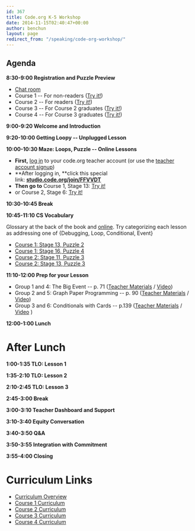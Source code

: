 ```yaml
---
id: 367
title: Code.org K-5 Workshop
date: 2014-11-15T02:40:47+00:00
author: benchun
layout: page
redirect_from: "/speaking/code-org-workshop/"
---
```


## Agenda

**8:30-9:00 Registration and Puzzle Preview**

  * [Chat room](https://todaysmeet.com/CodeOrgSF)
  * Course 1 -- For non-readers ([Try it!](http://learn.code.org/s/course1/stage/3/puzzle/1))
  * Course 2 -- For readers ([Try it!](http://learn.code.org/s/course2/stage/3/puzzle/1))
  * Course 3 -- For Course 2 graduates ([Try it!](http://learn.code.org/s/course3/stage/2/puzzle/1))
  * Course 4 -- For Course 3 graduates ([Try it!](http://studio.code.org/s/course4/))

**9:00-9:20 Welcome and Introduction**

**9:20-10:00 Getting Loopy -- Unplugged Lesson**

**10:00-10:30 Maze: Loops, Puzzle -- Online Lessons**

  * **First,** [log in](http://studio.code.org/users/sign_in) to your code.org teacher account (or use the [teacher account signup](http://learn.code.org/users/sign_up?user%5Buser_type%5D=teacher))
  * **After logging in, **click this special link: **[studio.code.org/join/FFVVDT](http://studio.code.org/join/FFVVDT)**
  * **Then go to** Course 1, Stage 13: [Try it!](http://studio.code.org/s/course1/stage/13/puzzle/1)
  * or Course 2, Stage 6: [Try it!](http://studio.code.org/s/course2/stage/6/puzzle/1)

**10:30-10:45 Break**

**10:45-11:10 CS Vocabulary**

Glossary at the back of the book and [online](http://code.org/curriculum/docs/k-5/glossary). Try categorizing each lesson as addressing one of {Debugging, Loop, Conditional, Event}

  * [Course 1: Stage 13, Puzzle 2](http://studio.code.org/s/course1/stage/13/puzzle/2)
  * [Course 1: Stage 16, Puzzle 4](http://studio.code.org/s/course1/stage/16/puzzle/4)
  * [Course 2: Stage 11, Puzzle 3](http://studio.code.org/s/course2/stage/11/puzzle/3)
  * [Course 2: Stage 13, Puzzle 3](http://studio.code.org/s/course2/stage/13/puzzle/3)

**11:10-12:00 Prep for your Lesson**

  * Group 1 and 4: The Big Event -- p. 71 ([Teacher Materials](http://code.org/curriculum/course1/15/Teacher) / [Video](http://learn.code.org/s/course1/stage/15/puzzle/1))
  * Group 2 and 5: Graph Paper Programming -- p. 90 ([Teacher Materials](http://code.org/curriculum/course2/1/Teacher) / [Video](http://studio.code.org/s/course2/stage/1/puzzle/1))
  * Group 3 and 6: Conditionals with Cards -- p.139 ([Teacher Materials](http://code.org/curriculum/course2/12/Teacher) / [Video](http://learn.code.org/s/course2/stage/12/puzzle/1) )

**12:00-1:00 Lunch**

# After Lunch

**1:00-1:35 TLO: Lesson 1**

**1:35-2:10 TLO: Lesson 2**

**2:10-2:45 TLO: Lesson 3**

**2:45-3:00 Break**

**3:00-3:10 Teacher Dashboard and Support**

**3:10-3:40 Equity Conversation**

**3:40-3:50 Q&A**

**3:50-3:55 Integration with Commitment**

**3:55-4:00 Closing**

# Curriculum Links

  * [Curriculum Overview](http://code.org/curriculum/docs/k-5/overview)
  * [Course 1 Curriculum](http://code.org/curriculum/course1)
  * [Course 2 Curriculum](http://code.org/curriculum/course2)
  * [Course 3 Curriculum](http://code.org/curriculum/course3)
  * [Course 4 Curriculum](http://code.org/curriculum/course4)
